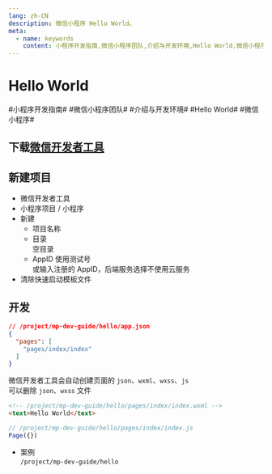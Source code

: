 ```yaml
---
lang: zh-CN
description: 微信小程序 Hello World。
meta:
  - name: keywords
    content: 小程序开发指南,微信小程序团队,介绍与开发环境,Hello World,微信小程序
---
```


# Hello World

\#小程序开发指南#
\#微信小程序团队#
\#介绍与开发环境#
\#Hello World#
\#微信小程序#

## 下载[微信开发者工具](https://mp.weixin.qq.com/debug/wxadoc/dev/devtools/download.html)

## 新建项目

* 微信开发者工具
* 小程序项目 / 小程序
* 新建
  * 项目名称
  * 目录  
    空目录
  * AppID 使用测试号  
    或输入注册的 AppID，后端服务选择不使用云服务
* 清除快速启动模板文件

## 开发

```json
// /project/mp-dev-guide/hello/app.json
{
  "pages": [
    "pages/index/index"
  ]
}
```

微信开发者工具会自动创建页面的 `json`、`wxml`、`wxss`、`js`  
可以删除 `json`、`wxss` 文件

```html
<!-- /project/mp-dev-guide/hello/pages/index/index.wxml -->
<text>Hello World</text>
```

```js
// /project/mp-dev-guide/hello/pages/index/index.js
Page({})
```

* 案例  
  `/project/mp-dev-guide/hello`
